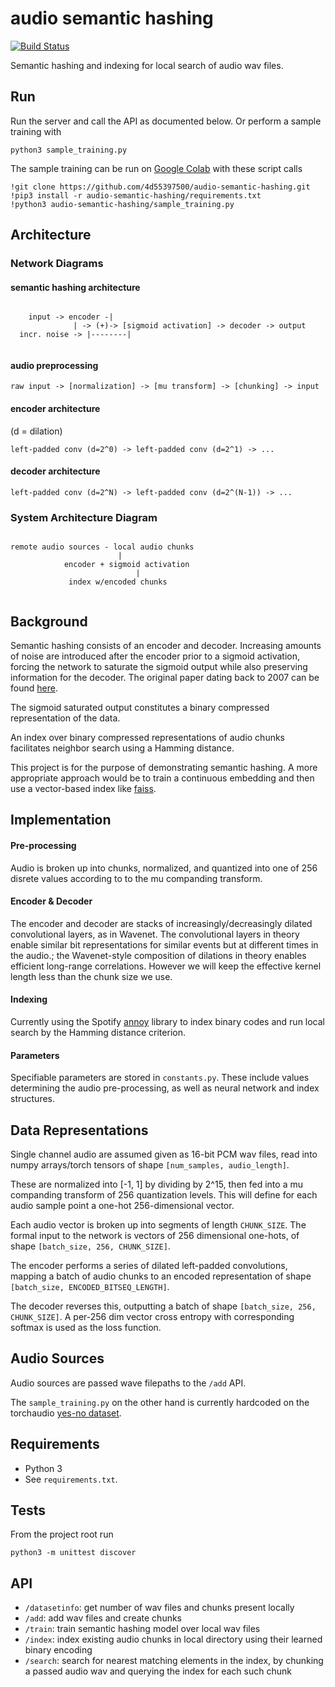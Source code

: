 # audio semantic hashing
[![Build Status](https://travis-ci.com/4d55397500/audio-semantic-hashing.svg?branch=master)](https://travis-ci.org/4d55397500/audio-semantic-hashing)


Semantic hashing and indexing for local search of audio wav files.

Run
---
Run the server and call the API as documented below.
Or perform a sample training with


```
python3 sample_training.py
```

The sample training can be run on [Google Colab](https://colab.research.google.com/) with these script calls

```
!git clone https://github.com/4d55397500/audio-semantic-hashing.git
!pip3 install -r audio-semantic-hashing/requirements.txt
!python3 audio-semantic-hashing/sample_training.py
```

Architecture
---

### Network Diagrams

#### semantic hashing architecture

```

	input -> encoder -|
			  | -> (+)-> [sigmoid activation] -> decoder -> output
  incr. noise -> |--------|
	
```	

#### audio preprocessing

```
raw input -> [normalization] -> [mu transform] -> [chunking] -> input

```

#### encoder architecture 
(d = dilation)
```
left-padded conv (d=2^0) -> left-padded conv (d=2^1) -> ...
```

#### decoder architecture

```
left-padded conv (d=2^N) -> left-padded conv (d=2^(N-1)) -> ...
```


### System Architecture Diagram

```

remote audio sources - local audio chunks
 	                	|        
			encoder + sigmoid activation
	                        |
		     index w/encoded chunks
								
```

Background
---

Semantic hashing consists of an encoder and decoder.
Increasing amounts of noise are introduced after the encoder prior to a sigmoid activation, forcing the network to saturate the sigmoid output while also preserving information for the decoder. The original paper dating back to 2007 can be found 
[here](https://www.cs.utoronto.ca/~rsalakhu/papers/semantic_final.pdf).

The sigmoid saturated output constitutes a binary compressed representation of the data.


An index over binary compressed representations of audio chunks facilitates neighbor
search using a Hamming distance.


This project is for the purpose of demonstrating semantic hashing. A more appropriate approach would be to train a continuous embedding and then use a vector-based index like [faiss](https://github.com/facebookresearch/faiss).

Implementation
---
#### Pre-processing
Audio is broken up into chunks, normalized, and quantized into one of 256 disrete values according to to the mu companding transform.

#### Encoder & Decoder
The encoder and decoder are stacks of increasingly/decreasingly dilated convolutional layers, as in Wavenet. The convolutional layers in theory enable similar bit representations for similar events but at different times in the audio.; the Wavenet-style composition of dilations in theory enables efficient long-range correlations. However we will keep the effective kernel length less than the chunk size we use.

#### Indexing
Currently using the Spotify [annoy](https://github.com/spotify/annoy) library to index binary codes and run local search by the Hamming distance criterion.

#### Parameters

Specifiable parameters are stored in `constants.py`. These include values determining the audio pre-processing, as well as neural network and index structures.

Data Representations
--
Single channel audio are assumed given as 16-bit PCM wav files, read into numpy arrays/torch tensors of shape
`[num_samples, audio_length]`. 

These are normalized into [-1, 1] by dividing by 2^15, then fed into a mu companding transform of 256 quantization levels. This will define for each audio sample point a one-hot 256-dimensional vector.

Each audio vector is broken up into segments of length `CHUNK_SIZE`. The formal input to the network is vectors of 256 dimensional one-hots, of shape `[batch_size, 256, CHUNK_SIZE]`.

The encoder performs a series of dilated left-padded convolutions, mapping a batch of audio chunks to an encoded representation of shape `[batch_size, ENCODED_BITSEQ_LENGTH]`.

The decoder reverses this, outputting a batch of shape
`[batch_size, 256, CHUNK_SIZE]`. A per-256 dim vector cross entropy with corresponding softmax is used as the loss function.

Audio Sources
--

Audio sources are passed wave filepaths to the `/add` API. 

The `sample_training.py` on the other hand is currently hardcoded on the torchaudio [yes-no dataset](https://pytorch.org/audio/_modules/torchaudio/datasets/yesno.html).

Requirements
--
* Python 3
* See `requirements.txt`. 

Tests
---
From the project root run

```python3 -m unittest discover```

API
--

* `/datasetinfo`: get number of wav files and chunks present locally
* `/add`: add wav files and create chunks
* `/train`: train semantic hashing model over local wav files
* `/index`: index existing audio chunks in local directory using their learned binary encoding
* `/search`: search for nearest matching elements in the index, by chunking a passed audio wav and querying the index for each such chunk

